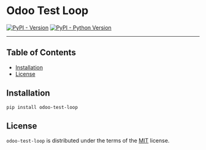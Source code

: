 # Odoo Test Loop

[![PyPI - Version](https://img.shields.io/pypi/v/odoo_test_loop.svg)](https://pypi.org/project/odoo_test_loop)
[![PyPI - Python Version](https://img.shields.io/pypi/pyversions/odoo_test_loop.svg)](https://pypi.org/project/odoo_test_loop)

-----

## Table of Contents

- [Installation](#installation)
- [License](#license)

## Installation

```console
pip install odoo-test-loop
```

## License

`odoo-test-loop` is distributed under the terms of the [MIT](https://spdx.org/licenses/MIT.html) license.
